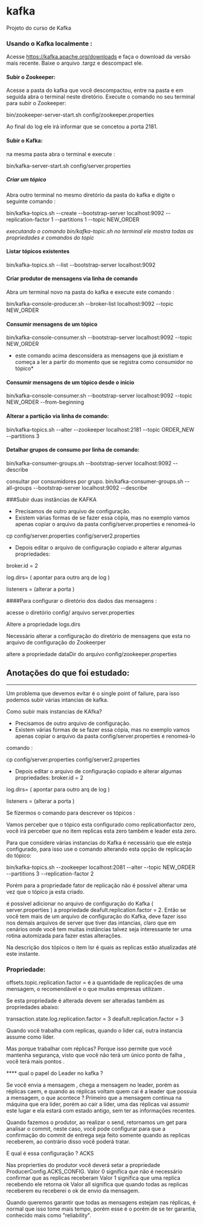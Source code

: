 # kafka
Projeto do curso de Kafka

### Usando o Kafka localmente :

Acesse https://kafka.apache.org/downloads e faça o download da versão mais recente.
Baixe o arquivo .targz e descompact ele.

#### Subir o Zookeeper: 
Acesse a pasta do kafka que você descompactou, entre na pasta e em seguida abra o terminal neste diretório.
Execute o comando no seu terminal para subir o Zookeeper:
 
  bin/zookeeper-server-start.sh config/zookeeper.properties

Ao final do log ele irá informar que se concetou a porta 2181.

#### Subir o Kafka:
 na mesma pasta abra o terminal e execute :

 bin/kafka-server-start.sh config/server.properties
 
 ##### Criar um tópico
 Abra outro terminal no mesmo diretório da pasta do kafka e digite o seguinte comando :
 
 bin/kafka-topics.sh --create --bootstrap-server localhost:9092 --replication-factor 1 --partitions 1 --topic NEW_ORDER

*executando o comando  bin/kafka-topic.sh no terminal ele mostra todas as propriedades e comandos do topic*

#### Listar tópicos existentes

bin/kafka-topics.sh --list --bootstrap-server localhost:9092

#### Criar produtor de mensagens via linha de comando

Abra um terminal novo na pasta do kafka e execute este comando :

bin/kafka-console-producer.sh --broker-list localhost:9092 --topic NEW_ORDER

#### Consumir mensagens de um tópico

bin/kafka-console-consumer.sh --bootstrap-server localhost:9092 --topic NEW_ORDER

* este comando acima desconsidera as mensagens que já existiam e começa a ler a partir do momento que se registra como consumidor no tópico*

#### Consumir mensagens de um tópico desde o ínicio

bin/kafka-console-consumer.sh --bootstrap-server localhost:9092 --topic NEW_ORDER --from-beginning

#### Alterar a partição via linha de comando:

bin/kafka-topics.sh --alter --zookeeper localhost:2181 --topic ORDER_NEW --partitions 3

#### Detalhar grupos de consumo por linha de comando:

bin/kafka-consumer-groups.sh --bootstrap-server localhost:9092 --describe

consultar por consumidores por grupo.
bin/kafka-consumer-groups.sh --all-groups --bootstrap-server localhost:9092 --describe

###Subir duas instâncias de KAFKA

- Precisamos de outro arquivo de configuração.
- Existem várias formas de se fazer essa cópia, mas no exemplo vamos apenas copiar o arquivo da pasta config/server.properties e renomeá-lo 

cp config/server.properties config/server2.properties

- Depois editar o arquivo de configuração copiado e alterar algumas propriedades:

broker.id = 2

log.dirs= ( apontar para outro arq de log )

listeners = (alterar a porta )

####Para configurar o diretório dos dados das mensagens :

acesse o diretório config/ arquivo server.properties

Altere a propriedade logs.dirs

Necessário alterar a configuração do diretório de mensagens que esta no arquivo de configuração do Zookeerper

altere a propriedade dataDir do arquivo config/zookeeper.properties


## Anotações do que foi estudado:

------------------------------------------------------------------------------------------------
Um problema que devemos evitar é o single point of failure, para isso podemos subir várias intancias de kafka.

Como subir mais instancias de KAfka?

- Precisamos de outro arquivo de configuração.
- Existem várias formas de se fazer essa cópia, mas no exemplo vamos apenas copiar o arquivo da pasta config/server.properties e renomeá-lo 

comando :

cp config/server.properties config/server2.properties

- Depois editar o arquivo de configuração copiado e alterar algumas propriedades:
broker.id = 2

log.dirs= ( apontar para outro arq de log )

listeners = (alterar a porta )

Se fizermos o comando para descrever os tópicos :

Vamos perceber que o tópico esta configurado como replicationfactor zero, você irá perceber que no item replicas esta zero também e leader esta zero.

Para que considere várias instancias do Kafka é necessário que ele esteja configurado, para isso use o comando alterando esta opção de replicação do tópico:

bin/kafka-topics.sh --zookeeper localhost:2081 --alter --topic NEW_ORDER --partitions 3 --replication-factor 2

Porém para a propriedade fator de replicação não é possível alterar uma vez que o tópico ja esta criado.

é possível adicionar no arquivo de configuração do Kafka ( server.properties ) a propriedade deafult.replication.factor = 2.
Então se você tem mais de um arquivo de configuração do Kafka, deve fazer isso nos demais arquivos de server que tiver das intancias, claro que em cenários onde você tem muitas instâncias talvez seja interessante ter uma rotina automizada para fazer estas alterações.

Na descrição dos tópicos o item Isr é quais as replicas estão atualizadas até este instante.


### Propriedade:


offsets.topic.replication.factor = é a quantidade de replicações de uma mensagem, o recomendável e o que muitas empresas utilizam .

Se esta propriedade é alterada devem ser alteradas também as propriedades abaixo:

transaction.state.log.replication.factor = 3
deafult.replication.factor = 3


Quando você trabalha com replicas, quando o lider cai, outra instancia assume como líder.

Mas porque trabalhar com réplicas? Porque isso permite que você mantenha segurança, visto que você não terá um único ponto de falha , você terá mais pontos .

**** qual o papel do Leader no kafka ?

Se você envia a mensagem , chega a mensagem no leader, porém as réplicas caem, e quando as réplicas voltam quem cai é a leader que possuia a mensagem, o que acontece ? Primeiro que a mensagem continua na máquina que era lider, porém ao cair a líder, uma das réplicas vai assumir este lugar e ela estará com estado antigo, sem ter as informações recentes. 

Quando fazemos o produtor, ao realizar o send, retornamos um get para analisar o commit, neste caso, você pode configurar para que a confirmação do commit de entrega seja feito somente quando as replicas receberem, ao contrário disso você poderá tratar.

E qual é essa configuração ? ACKS

Nas proprierties do produtor você deverá setar a propriedade ProducerConfig.ACKS_CONFIG.
Valor 0 significa que não é necessário confirmar que as replicas receberam
Valor 1 significa que uma replica recebendo ele retorna ok
Valor all significa que quando todas as replicas receberem eu receberei o ok de envio da mensagem.

Quando queremos garantir que todas as mensagens estejam nas réplicas, é normal que isso tome mais tempo, porém esse é o porém de se ter garantia, conhecido mais como "reliability".
